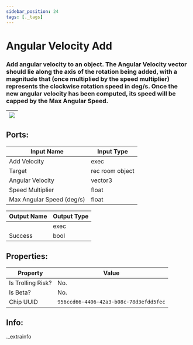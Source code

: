 ```yaml
---
sidebar_position: 24
tags: [._tags]
---
```


# Angular Velocity Add


### Add angular velocity to an object. The Angular Velocity vector should lie along the axis of the rotation being added, with a magnitude that (once multiplied by the speed multiplier) represents the clockwise rotation speed in deg/s. Once the new angular velocity has been computed, its speed will be capped by the Max Angular Speed.

| ![](https://images-ext-2.discordapp.net/external/MPmIaQzlEPmgGWlgi-WxBBXt0Bjv_zWPkg1y1f_sy3s/https/www.recroomcircuits.com/image/circuit/absolute-value?width=206&height=108) |
|-----|

## Ports:

| Input Name | Input Type |
|-----------|-----------|
| Add Velocity | exec |
| Target | rec room object |
| Angular Velocity | vector3 |
| Speed Multiplier | float |
| Max Angular Speed (deg/s) | float |

| Output Name | Output Type |
|-----------|-----------|
|  | exec |
| Success | bool |

## Properties:

| Property  | Value |
|-------------------|-----------|
| Is Trolling Risk? | No. |
| Is Beta? | No. |
| Chip UUID | `956ccd66-4406-42a3-b08c-78d3efdd5fec` |

## Info:
._extrainfo